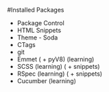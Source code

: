 #Installed Packages

* Package Control
* HTML Snippets
* Theme - Soda
* CTags
* git 
* Emmet ( + pyV8) (learning)
* SCSS (learning) ( + snippets)
* RSpec (learning) ( + snippets)
* Cucumber (learning)

